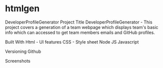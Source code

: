 # htmlgen
DeveloperProfileGenerator
Project Title
DeveloperProfileGenerator - This project covers a generation of a team webpage which displays team's basic info which can accessed to get team members emails and GitHub profiles.

Built With
Html - UI features
CSS - Style sheet
Node JS
Javascript

Versioning
Github

Screenshots